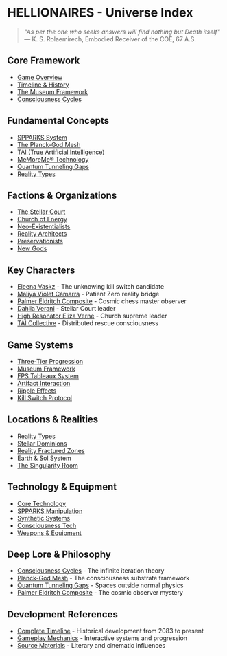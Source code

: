 # HELLIONAIRES - Universe Index

> *"As per the one who seeks answers will find nothing but Death itself"*  
> — K. S. Rolaemirech, Embodied Receiver of the COE, 67 A.S.

## Core Framework
- [Game Overview](game-overview.md)
- [Timeline & History](timeline.md) 
- [The Museum Framework](museum-framework.md)
- [Consciousness Cycles](consciousness-cycles.md)

## Fundamental Concepts
- [SPPARKS System](spparks-system.md)
- [The Planck-God Mesh](planck-god-mesh.md)
- [TAI (True Artificial Intelligence)](tai-overview.md)
- [MeMoreMe® Technology](core-concepts.md#memoreme-technology)
- [Quantum Tunneling Gaps](quantum-tunneling-gaps.md)
- [Reality Types](reality-types.md)

## Factions & Organizations
- [The Stellar Court](factions.md#stellar-court)
- [Church of Energy](factions.md#church-of-energy)
- [Neo-Existentialists](factions.md#neo-existentialists)
- [Reality Architects](factions.md#reality-architects)
- [Preservationists](factions.md#preservationists)
- [New Gods](core-concepts.md#new-gods)

## Key Characters
- [Eleena Vaskz](characters.md#eleena-vaskz) - The unknowing kill switch candidate
- [Maliya Violet Cámarra](characters.md#maliya-violet-cámarra) - Patient Zero reality bridge
- [Palmer Eldritch Composite](palmer-eldritch.md) - Cosmic chess master observer
- [Dahlia Verani](characters.md#dahlia-verani-luminary-prime) - Stellar Court leader
- [High Resonator Eliza Verne](characters.md#high-resonator-eliza-verne) - Church supreme leader
- [TAI Collective](characters.md#tai-entities) - Distributed rescue consciousness

## Game Systems
- [Three-Tier Progression](three-tier-system.md)
- [Museum Framework](museum-framework.md)
- [FPS Tableaux System](fps-tableaux.md)
- [Artifact Interaction](artifact-interaction.md)
- [Ripple Effects](ripple-effects.md)
- [Kill Switch Protocol](kill-switch-protocol.md)

## Locations & Realities
- [Reality Types](reality-types.md)
- [Stellar Dominions](locations.md#stellar-dominions)
- [Reality Fractured Zones](locations.md#fractured-zones)
- [Earth & Sol System](locations.md#earth-and-sol-system)
- [The Singularity Room](singularity-room.md)

## Technology & Equipment
- [Core Technology](technology.md)
- [SPPARKS Manipulation](technology.md#spparks-technology)
- [Synthetic Systems](technology.md#synthetic-particle-technology)
- [Consciousness Tech](technology.md#memoreme-consciousness-technology)
- [Weapons & Equipment](weapons-equipment.md)

## Deep Lore & Philosophy
- [Consciousness Cycles](consciousness-cycles.md) - The infinite iteration theory
- [Planck-God Mesh](planck-god-mesh.md) - The consciousness substrate framework
- [Quantum Tunneling Gaps](quantum-tunneling-gaps.md) - Spaces outside normal physics
- [Palmer Eldritch Composite](palmer-eldritch.md) - The cosmic observer mystery

## Development References
- [Complete Timeline](timeline.md) - Historical development from 2083 to present
- [Gameplay Mechanics](gameplay.md) - Interactive systems and progression
- [Source Materials](README.md#source-material-influences) - Literary and cinematic influences